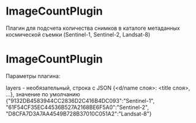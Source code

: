 ImageCountPlugin
===============

Плагин для подсчета количества снимков в каталоге метаданных космической съемки (Sentinel-1, Sentinel-2, Landsat-8)

ImageCountPlugin
===============

Параметры плагина:

layers - необязательный, строка с JSON {<d/name слоя>: <title слоя>, ...}, значение по умолчанию
        {"9132DB4583944CC2836D2C416B4DC093":"Sentinel-1", "61F54CF35EC44536B527A2168BE6F5A0":"Sentinel-2", "D8CFA7D3A7AA4549B728B37010C051A2":"Landsat-8"} 

